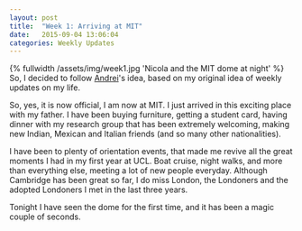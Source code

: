 ```yaml
---
layout: post
title:  "Week 1: Arriving at MIT"
date:   2015-09-04 13:06:04
categories: Weekly Updates
---
```


{% fullwidth /assets/img/week1.jpg 'Nicola and the MIT dome at night' %}
So, I decided to follow [Andrei](https://www.facebook.com/cioara.andrei)'s idea, based on my original idea of weekly updates on my life. <!--more-->

So, yes, it is now official, I am now at MIT. I just arrived in this exciting place with my father. I have been buying furniture, getting a student card, having dinner with my research group that has been extremely welcoming, making new Indian, Mexican and Italian friends (and so many other nationalities).

I have been to plenty of orientation events, that made me revive all the great moments I had in my first year at UCL. Boat cruise, night walks, and more than everything else, meeting a lot of new people everyday. Although Cambridge has been great so far, I do miss London, the Londoners and the adopted Londoners I met in the last three years.

Tonight I have seen the dome for the first time, and it has been a magic couple of seconds.
